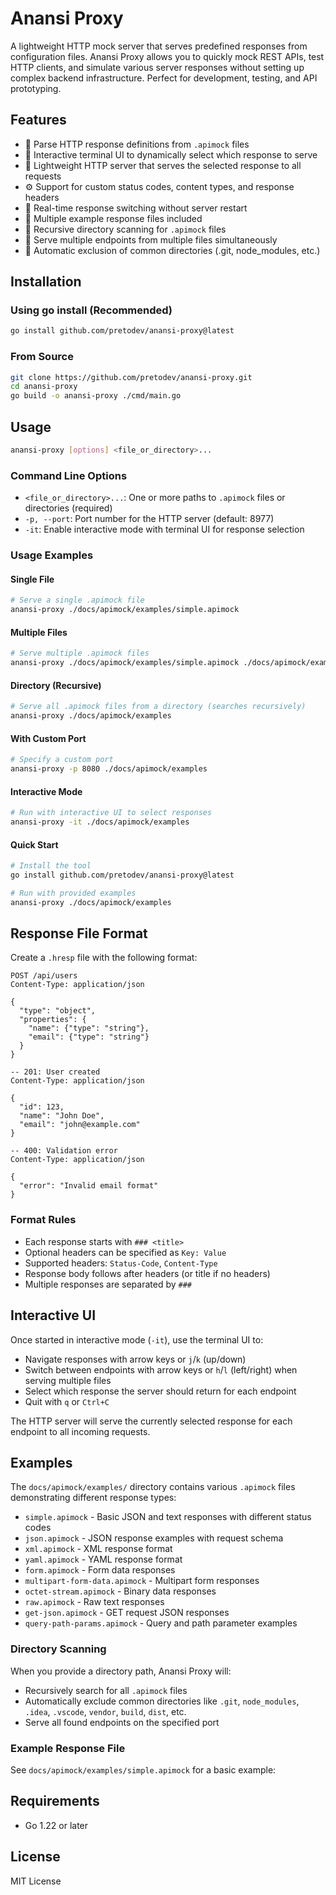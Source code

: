 # Anansi Proxy

A lightweight HTTP mock server that serves predefined responses from configuration files. Anansi Proxy allows you to quickly mock REST APIs, test HTTP clients, and simulate various server responses without setting up complex backend infrastructure. Perfect for development, testing, and API prototyping.

## Features

- 📄 Parse HTTP response definitions from `.apimock` files
- 🎯 Interactive terminal UI to dynamically select which response to serve
- 🚀 Lightweight HTTP server that serves the selected response to all requests
- ⚙️ Support for custom status codes, content types, and response headers
- 🔄 Real-time response switching without server restart
- 📁 Multiple example response files included
- 🌳 Recursive directory scanning for `.apimock` files
- 🔀 Serve multiple endpoints from multiple files simultaneously
- 📂 Automatic exclusion of common directories (.git, node_modules, etc.)

## Installation

### Using go install (Recommended)

```bash
go install github.com/pretodev/anansi-proxy@latest
```

### From Source

```bash
git clone https://github.com/pretodev/anansi-proxy.git
cd anansi-proxy
go build -o anansi-proxy ./cmd/main.go
```

## Usage

```bash
anansi-proxy [options] <file_or_directory>...
```

### Command Line Options

- `<file_or_directory>...`: One or more paths to `.apimock` files or directories (required)
- `-p, --port`: Port number for the HTTP server (default: 8977)
- `-it`: Enable interactive mode with terminal UI for response selection

### Usage Examples

#### Single File
```bash
# Serve a single .apimock file
anansi-proxy ./docs/apimock/examples/simple.apimock
```

#### Multiple Files
```bash
# Serve multiple .apimock files
anansi-proxy ./docs/apimock/examples/simple.apimock ./docs/apimock/examples/json.apimock
```

#### Directory (Recursive)
```bash
# Serve all .apimock files from a directory (searches recursively)
anansi-proxy ./docs/apimock/examples
```

#### With Custom Port
```bash
# Specify a custom port
anansi-proxy -p 8080 ./docs/apimock/examples
```

#### Interactive Mode
```bash
# Run with interactive UI to select responses
anansi-proxy -it ./docs/apimock/examples
```

#### Quick Start
```bash
# Install the tool
go install github.com/pretodev/anansi-proxy@latest

# Run with provided examples
anansi-proxy ./docs/apimock/examples
```

## Response File Format

Create a `.hresp` file with the following format:

```apimock
POST /api/users
Content-Type: application/json

{
  "type": "object",
  "properties": {
    "name": {"type": "string"},
    "email": {"type": "string"}
  }
}

-- 201: User created
Content-Type: application/json

{
  "id": 123,
  "name": "John Doe",
  "email": "john@example.com"
}

-- 400: Validation error
Content-Type: application/json

{
  "error": "Invalid email format"
}
```

### Format Rules

- Each response starts with `### <title>`
- Optional headers can be specified as `Key: Value`
- Supported headers: `Status-Code`, `Content-Type`
- Response body follows after headers (or title if no headers)
- Multiple responses are separated by `###`

## Interactive UI

Once started in interactive mode (`-it`), use the terminal UI to:

- Navigate responses with arrow keys or `j`/`k` (up/down)
- Switch between endpoints with arrow keys or `h`/`l` (left/right) when serving multiple files
- Select which response the server should return for each endpoint
- Quit with `q` or `Ctrl+C`

The HTTP server will serve the currently selected response for each endpoint to all incoming requests.

## Examples

The `docs/apimock/examples/` directory contains various `.apimock` files demonstrating different response types:

- `simple.apimock` - Basic JSON and text responses with different status codes
- `json.apimock` - JSON response examples with request schema
- `xml.apimock` - XML response format
- `yaml.apimock` - YAML response format
- `form.apimock` - Form data responses
- `multipart-form-data.apimock` - Multipart form responses
- `octet-stream.apimock` - Binary data responses
- `raw.apimock` - Raw text responses
- `get-json.apimock` - GET request JSON responses
- `query-path-params.apimock` - Query and path parameter examples

### Directory Scanning

When you provide a directory path, Anansi Proxy will:
- Recursively search for all `.apimock` files
- Automatically exclude common directories like `.git`, `node_modules`, `.idea`, `.vscode`, `vendor`, `build`, `dist`, etc.
- Serve all found endpoints on the specified port

### Example Response File

See `docs/apimock/examples/simple.apimock` for a basic example:

## Requirements

- Go 1.22 or later

## License

MIT License